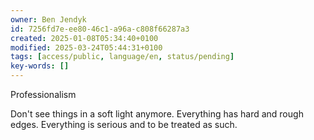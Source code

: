 ```yaml
---
owner: Ben Jendyk
id: 7256fd7e-ee80-46c1-a96a-c808f66287a3
created: 2025-01-08T05:34:40+0100
modified: 2025-03-24T05:44:31+0100
tags: [access/public, language/en, status/pending]
key-words: []
---
```


Professionalism

Don't see things in a soft light anymore. Everything has hard and rough edges. Everything is serious and to be treated as such.
